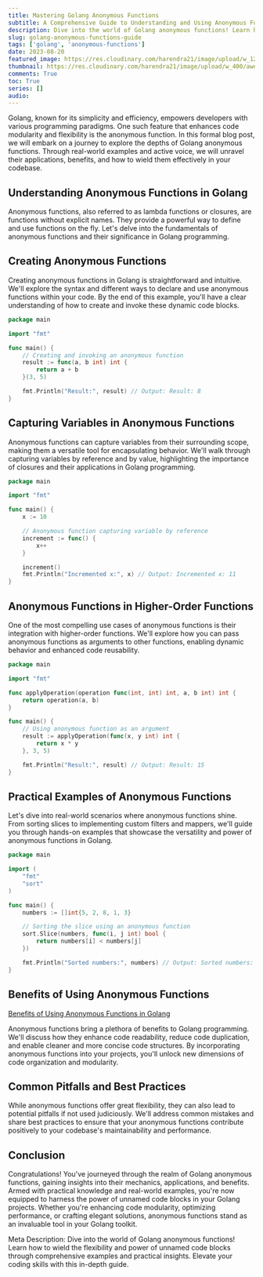 ```yaml
---
title: Mastering Golang Anonymous Functions
subtitle: A Comprehensive Guide to Understanding and Using Anonymous Functions in Golang
description: Dive into the world of Golang anonymous functions! Learn how to wield the flexibility and power of unnamed code blocks through comprehensive examples and practical insights. Elevate your coding skills with this in-depth guide.
slug: golang-anonymous-functions-guide
tags: ['golang', 'anonymous-functions']
date: 2023-08-20
featured_image: https://res.cloudinary.com/harendra21/image/upload/w_1200/awesome-blog/awesome-golang/Benefits_of_Using_Anonymous_Functions_2_nvxugh.png
thumbnail: https://res.cloudinary.com/harendra21/image/upload/w_400/awesome-blog/awesome-golang/Benefits_of_Using_Anonymous_Functions_2_nvxugh.png
comments: True
toc: True
series: []
audio: 
---
```


Golang, known for its simplicity and efficiency, empowers developers with various programming paradigms. One such feature that enhances code modularity and flexibility is the anonymous function. In this formal blog post, we will embark on a journey to explore the depths of Golang anonymous functions. Through real-world examples and active voice, we will unravel their applications, benefits, and how to wield them effectively in your codebase.

## Understanding Anonymous Functions in Golang

Anonymous functions, also referred to as lambda functions or closures, are functions without explicit names. They provide a powerful way to define and use functions on the fly. Let's delve into the fundamentals of anonymous functions and their significance in Golang programming.

## Creating Anonymous Functions

Creating anonymous functions in Golang is straightforward and intuitive. We'll explore the syntax and different ways to declare and use anonymous functions within your code. By the end of this example, you'll have a clear understanding of how to create and invoke these dynamic code blocks.

```go
package main

import "fmt"

func main() {
    // Creating and invoking an anonymous function
    result := func(a, b int) int {
        return a + b
    }(3, 5)

    fmt.Println("Result:", result) // Output: Result: 8
}
```

## Capturing Variables in Anonymous Functions

Anonymous functions can capture variables from their surrounding scope, making them a versatile tool for encapsulating behavior. We'll walk through capturing variables by reference and by value, highlighting the importance of closures and their applications in Golang programming.

```go
package main

import "fmt"

func main() {
    x := 10

    // Anonymous function capturing variable by reference
    increment := func() {
        x++
    }

    increment()
    fmt.Println("Incremented x:", x) // Output: Incremented x: 11
}
```

## Anonymous Functions in Higher-Order Functions

One of the most compelling use cases of anonymous functions is their integration with higher-order functions. We'll explore how you can pass anonymous functions as arguments to other functions, enabling dynamic behavior and enhanced code reusability.

```go
package main

import "fmt"

func applyOperation(operation func(int, int) int, a, b int) int {
    return operation(a, b)
}

func main() {
    // Using anonymous function as an argument
    result := applyOperation(func(x, y int) int {
        return x * y
    }, 3, 5)

    fmt.Println("Result:", result) // Output: Result: 15
}
```

## Practical Examples of Anonymous Functions

Let's dive into real-world scenarios where anonymous functions shine. From sorting slices to implementing custom filters and mappers, we'll guide you through hands-on examples that showcase the versatility and power of anonymous functions in Golang.

```go
package main

import (
    "fmt"
    "sort"
)

func main() {
    numbers := []int{5, 2, 8, 1, 3}

    // Sorting the slice using an anonymous function
    sort.Slice(numbers, func(i, j int) bool {
        return numbers[i] < numbers[j]
    })

    fmt.Println("Sorted numbers:", numbers) // Output: Sorted numbers: [1 2 3 5 8]
}
```

## Benefits of Using Anonymous Functions

[Benefits of Using Anonymous Functions in Golang](/blog/golang-anonymous-functions-benefits)

Anonymous functions bring a plethora of benefits to Golang programming. We'll discuss how they enhance code readability, reduce code duplication, and enable cleaner and more concise code structures. By incorporating anonymous functions into your projects, you'll unlock new dimensions of code organization and modularity.

## Common Pitfalls and Best Practices

While anonymous functions offer great flexibility, they can also lead to potential pitfalls if not used judiciously. We'll address common mistakes and share best practices to ensure that your anonymous functions contribute positively to your codebase's maintainability and performance.

## Conclusion

Congratulations! You've journeyed through the realm of Golang anonymous functions, gaining insights into their mechanics, applications, and benefits. Armed with practical knowledge and real-world examples, you're now equipped to harness the power of unnamed code blocks in your Golang projects. Whether you're enhancing code modularity, optimizing performance, or crafting elegant solutions, anonymous functions stand as an invaluable tool in your Golang toolkit.

Meta Description: Dive into the world of Golang anonymous functions! Learn how to wield the flexibility and power of unnamed code blocks through comprehensive examples and practical insights. Elevate your coding skills with this in-depth guide.